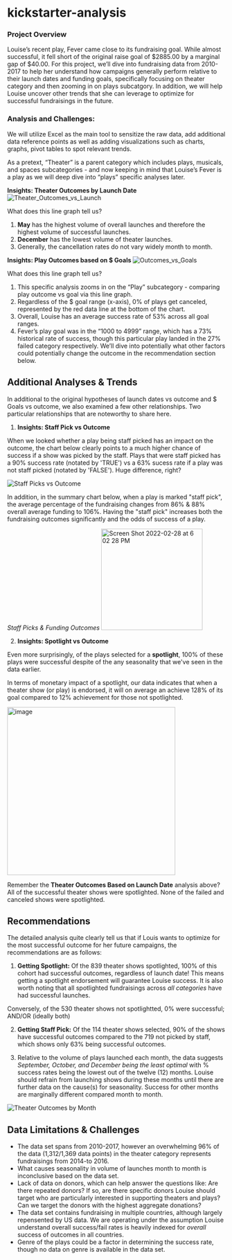 # kickstarter-analysis


### **Project Overview**

Louise’s recent play, Fever came close to its fundraising goal.  While almost successful, it fell short of the original raise goal of $2885.00 by a marginal gap of $40.00.  For this project, we’ll dive into fundraising data from 2010-2017 to help her understand how campaigns generally perform relative to their launch dates and funding goals, specifically focusing on theater category and then zooming in on plays subcatgory. In addition, we will help Louise uncover other trends that she can leverage to optimize for successful fundraisings in the future.


### **Analysis and Challenges:**

We will utilize Excel as the main tool to sensitize the raw data, add additional data reference points as well as adding visualizations such as charts, graphs, pivot tables to spot relevant trends.


As a pretext, “Theater” is a parent category which includes plays, musicals, and spaces subcategories -  and now keeping in mind that Louise’s Fever is a play as we will deep dive into “plays” specific analyses later.

**Insights: Theater Outcomes by Launch Date**
![Theater_Outcomes_vs_Launch](https://user-images.githubusercontent.com/100495799/155916423-94f91ff4-d268-4a5d-a2b6-7a4c40297b75.png)

What does this line graph tell us?

1. **May** has the highest volume of overall launches and therefore the highest volume of successful launches. 
2. **December** has the lowest volume of theater launches.
3. Generally, the cancellation rates do not vary widely month to month.

**Insights: Play Outcomes based on $ Goals**
![Outcomes_vs_Goals](https://user-images.githubusercontent.com/100495799/155916794-01f2d49d-9964-4c5a-a4fb-61817b691db2.png)

What does this line graph tell us?

1. This specific analysis zooms in on the “Play” subcategory - comparing play outcome vs goal via this line graph.
2. Regardless of the $ goal range (x-axis), 0% of plays get canceled, represented by the red data line at the bottom of the chart.
3. Overall, Louise has an average success rate of 53% across all goal ranges.
4. Fever’s play goal was in the “1000 to 4999” range, which has a 73% historical rate of success, though this particular play landed in the 27% failed category respectively.  We’ll dive into potentially what other factors could potentially change the outcome in the recommendation section below.

## Additional Analyses & Trends

In additional to the original hypotheses of launch dates vs outcome and $ Goals vs outcome, we also examined a few other relationships.  Two particular relationships that are noteworthy to share here.

1. **Insights: Staff Pick vs Outcome**

When we looked whether a play being staff picked has an impact on the outcome, the chart below clearly points to a much higher chance of success if a show was picked by the staff.  Plays that were staff picked has a 90% success rate (notated by 'TRUE') vs a 63% sucess rate if a play was not staff picked (notated by 'FALSE').  Huge difference, right?

![Staff Picks vs Outcome](https://user-images.githubusercontent.com/100495799/156072780-7fc9f96a-7ef5-4207-a7c4-4aa805f25d13.png)

In addition, in the summary chart below, when a play is marked "staff pick", the average percentage of the fundraising changes from 86% & 88% overall average funding to 106%.  Having the "staff pick" increases both the fundraising outcomes significantly and the odds of success of a play.

_Staff Picks & Funding Outcomes_
<img width="234" alt="Screen Shot 2022-02-28 at 6 02 28 PM" src="https://user-images.githubusercontent.com/100495799/156073175-bed7d393-7ec3-40a5-a3d8-a6eeff4d58ad.png">

2. **Insights: Spotlight vs Outcome**

Even more surprisingly, of the plays selected for a **spotlight**, 100% of these plays were successful despite of the any seasonality that we've seen in the data earlier.

In terms of monetary impact of a spotlight, our data indicates that when a theater show (or play) is endorsed, it will on average an achieve 128% of its goal compared to 12% achievement for those not spotlighted.

<img width="388" alt="image" src="https://user-images.githubusercontent.com/100495799/156080486-664056a7-0404-45cb-8e50-20ab7b1f85ed.png">


Remember the **Theater Outcomes Based on Launch Date** analysis above? All of the successful theater shows were spotlighted.  None of the failed and canceled shows were spotlighted.



## Recommendations

The detailed analysis quite clearly tell us that if Louis wants to optimize for the most successful outcome for her future campaigns, the recommendations are as follows:

1. **Getting Spotlight:** Of the 839 theater shows spotlighted, 100% of this cohort had successful outcomes, regardless of launch date!  This means getting a spotlight endorsement will guarantee Louise success. It is also worth noting that all spotlighted fundraisings across _all categories_ have had successful launches. 

Conversely, of the 530 theater shows not spotlightted, 0% were successful; 
AND/OR (ideally both)

2. **Getting Staff Pick:** Of the 114 theater shows selected, 90% of the shows have successful outcomes compared to the 719 not picked by staff, which shows only 63% being successful outcomes.


3. Relative to the volume of plays launched each month, the data suggests _September, October, and December being the least optimal_ with % success rates being the lowest out of the twelve (12) months.  Louise should refrain from launching shows during these months until there are further data on the cause(s) for seasonality.  Success for other months are marginally different compared month to month.

![Theater Outcomes by Month](https://user-images.githubusercontent.com/100495799/155918391-790e70e1-c23e-4d3f-8e7f-9e7c58ccffda.png)




## Data Limitations & Challenges

- The data set spans from 2010-2017, however an overwhelming 96% of the data (1,312/1,369 data points) in the theater category represents fundraisings from 2014-to 2016.
- What causes seasonality in volume of launches month to month is inconclusive based on the data set.
- Lack of data on donors, which can help answer the questions like: Are there repeated donors?  If so, are there specific donors Louise should target who are particularly interested in supporting theaters and plays? Can we target the donors with the highest aggregate donations?
- The data set contains fundraising in multiple countries, although largely repensented by US data. We are operating under the assumption Louise understand overall success/fail rates is heavily indexed for _overall_ success of outcomes in all countries.
- Genre of the plays could be a factor in determining the success rate, though no data on genre is available in the data set.

